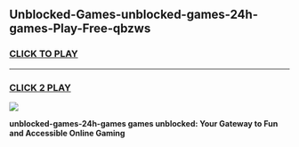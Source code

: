 
## Unblocked-Games-unblocked-games-24h-games-Play-Free-qbzws
<h3>
<a href="https://premium76.site?title=unblocked-games-24h-games&ref=18A1">CLICK TO PLAY</a></h3>
<hr>

<h3>
<a href="https://premium76.site?title=unblocked-games-24h-games&ref=18A1">CLICK 2 PLAY</a>
  
</h3>

<a href="https://premium76.site?title=unblocked-games-24h-games&ref=18A1"><img src="https://clearcache.store/games.png"></a>


**unblocked-games-24h-games games unblocked: Your Gateway to Fun and Accessible Online Gaming**
